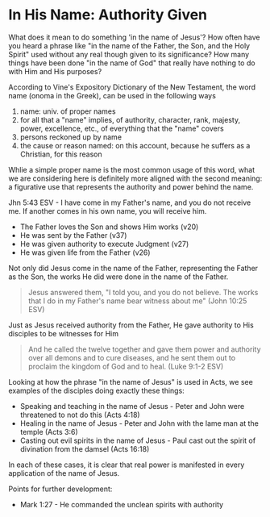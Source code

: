 In His Name: Authority Given
============================

What does it mean to do something 'in the name of Jesus'? How often have you heard a phrase like "in the name of the Father, the Son, and the Holy Spirit" used without any real though given to its significance? How many things have been done "in the name of God" that really have nothing to do with Him and His purposes?

According to Vine's Expository Dictionary of the New Testament, the word name (onoma in the Greek), can be used in the following ways

1. name: univ. of proper names
2. for all that a "name" implies, of authority, character, rank, majesty, power, excellence, etc., of everything that the "name" covers
3. persons reckoned up by name
4. the cause or reason named: on this account, because he suffers as a Christian, for this reason

Whlie a simple proper name is the most common usage of this word, what we are considering here is definitely more aligned with the second meaning: a figurative use that represents the authority and power behind the name.

Jhn 5:43 ESV - I have come in my Father's name, and you do not receive me. If another comes in his own name, you will receive him.
- The Father loves the Son and shows Him works (v20)
- He was sent by the Father (v37)
- He was given authority to execute Judgment (v27)
- He was given life from the Father (v26)


Not only did Jesus come in the name of the Father, representing the Father as the Son, the works He did were done in the name of the Father.

> Jesus answered them, "I told you, and you do not believe. The works that I do in my Father's name bear witness about me" (John 10:25 ESV)

Just as Jesus received authority from the Father, He gave authority to His disciples to be witnesses for Him

> And he called the twelve together and gave them power and authority over all demons and to cure diseases, and he sent them out to proclaim the kingdom of God and to heal. (Luke 9:1-2 ESV)

Looking at how the phrase "in the name of Jesus" is used in Acts, we see examples of the disciples doing exactly these things:

- Speaking and teaching in the name of Jesus - Peter and John were threatened to not do this (Acts 4:18)
- Healing in the name of Jesus - Peter and John with the lame man at the temple (Acts 3:6)
- Casting out evil spirits in the name of Jesus - Paul cast out the spirit of divination from the damsel (Acts 16:18)


In each of these cases, it is clear that real power is manifested in every application of the name of Jesus.

Points for further development:
- Mark 1:27 - He commanded the unclean spirits with authority
